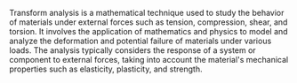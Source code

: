 Transform analysis is a mathematical technique used to study the behavior of materials under external forces such as tension, compression, shear, and torsion. It involves the application of mathematics and physics to model and analyze the deformation and potential failure of materials under various loads. The analysis typically considers the response of a system or component to external forces, taking into account the material's mechanical properties such as elasticity, plasticity, and strength.

